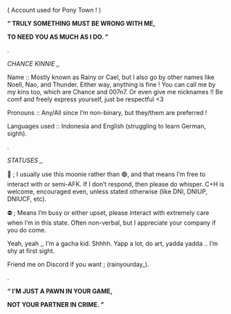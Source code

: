 ( Account used for Pony Town ! )

**“ TRULY SOMETHING MUST BE WRONG WITH ME,**

**TO NEED YOU AS MUCH AS I DO. ”**

.

*CHANCE KINNIE ,,*

Name :: Mostly known as Rainy or Cael, but I also go by other names like Noell, Nao, and Thunder. Either way, anything is fine ! You can call me by my kins too, which are Chance and 007n7. Or even give me nicknames !! Be comf and freely express yourself, just be respectful <3

Pronouns :: Any/All since I’m non-binary, but they/them are preferred !

Languages used :: Indonesia and English (struggling to learn German, sighh).

.

*STATUSES ,,*

🌙 ; I usually use this moonie rather than 🟢, and that means I’m free to interact with or semi-AFK. If I don’t respond, then please do whisper. C+H is welcome, encouraged even, unless stated otherwise (like DNI, DNIUP, DNIUCF, etc).

⛔ ; Means I’m busy or either upset, please interact with extremely care when I’m in this state. Often non-verbal, but I appreciate your company if you do come.

Yeah, yeah ,, I’m a gacha kid. Shhhh. Yapp a lot, do art, yadda yadda .. I’m shy at first sight.

Friend me on Discord if you want ; (rainyourday_).

.

**“ I’M JUST A PAWN IN YOUR GAME,**

**NOT YOUR PARTNER IN CRIME. ”**

